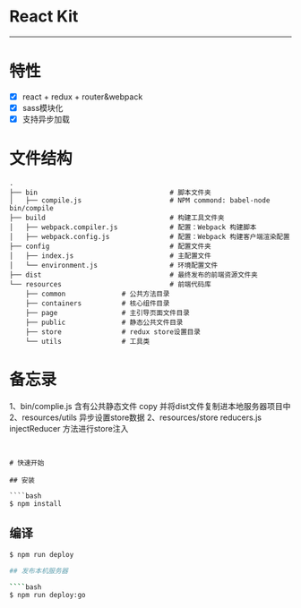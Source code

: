 # React Kit

 
---

# 特性

- [x] react + redux + router&webpack
- [x] sass模块化
- [x] 支持异步加载

# 文件结构

```
.
├── bin                                 # 脚本文件夹
│   ├── compile.js                      # NPM commond: babel-node bin/compile
├── build                               # 构建工具文件夹
│   ├── webpack.compiler.js             # 配置：Webpack 构建脚本
│   ├── webpack.config.js               # 配置：Webpack 构建客户端渲染配置
├── config                              # 配置文件夹
│   ├── index.js                        # 主配置文件
│   └── environment.js                  # 环境配置文件
├── dist                                # 最终发布的前端资源文件夹
└── resources                           # 前端代码库
    ├── common				# 公共方法目录
    ├── containers			# 核心组件目录
    ├── page				# 主引导页面文件目录
    ├── public				# 静态公共文件目录
    ├── store				# redux store设置目录 
    └── utils				# 工具类

```

# 备忘录
1、bin/complie.js   含有公共静态文件 copy  并将dist文件复制进本地服务器项目中
2、resources/utils  异步设置store数据
2、resources/store  reducers.js injectReducer 方法进行store注入

```


# 快速开始

## 安装

````bash
$ npm install
````

## 编译

````bash
$ npm run deploy

## 发布本机服务器

````bash
$ npm run deploy:go